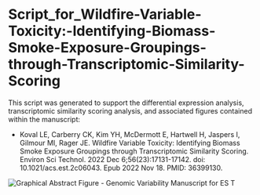 # Script_for_Wildfire-Variable-Toxicity:-Identifying-Biomass-Smoke-Exposure-Groupings-through-Transcriptomic-Similarity-Scoring

This script was generated to support the differential expression analysis, transcriptomic similarity scoring analysis, and associated figures contained within the manuscript:

+ Koval LE, Carberry CK, Kim YH, McDermott E, Hartwell H, Jaspers I, Gilmour MI, Rager JE. Wildfire Variable Toxicity: Identifying Biomass Smoke Exposure Groupings through Transcriptomic Similarity Scoring. Environ Sci Technol. 2022 Dec 6;56(23):17131-17142. doi: 10.1021/acs.est.2c06043. Epub 2022 Nov 18. PMID: 36399130.

![Graphical Abstract Figure - Genomic Variability Manuscript for ES T](https://user-images.githubusercontent.com/72747901/206912921-59aebe6a-2e60-4727-85c3-ae014695d180.jpg)
